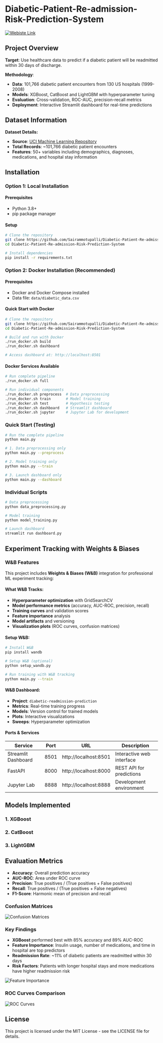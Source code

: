 # Diabetic-Patient-Re-admission-Risk-Prediction-System

[![Webiste Link](https://img.shields.io/badge/Live%20Dashboard-Streamlit-blue?style=for-the-badge&logo=streamlit)](https://diabetic-patient-re-admission-risk-prediction-system-j52gbqfnw.streamlit.app/)



## Project Overview

**Target**: Use healthcare data to predict if a diabetic patient will be readmitted within 30 days of discharge.


**Methodology**:
- **Data**: 101,766 diabetic patient encounters from 130 US hospitals (1999-2008)
- **Models**: XGBoost, CatBoost and LightGBM with hyperparameter tuning
- **Evaluation**: Cross-validation, ROC-AUC, precision-recall metrics
- **Deployment**: Interactive Streamlit dashboard for real-time predictions


## Dataset Information

**Dataset Details:**
- **Source**: [UCI Machine Learning Repository](https://archive.ics.uci.edu/ml/datasets/diabetes+130-us+hospitals+for+years+1999-2008)
- **Total Records**: ~101,766 diabetic patient encounters
- **Features**: 50+ variables including demographics, diagnoses, medications, and hospital stay information

## Installation

### Option 1: Local Installation

#### Prerequisites
- Python 3.8+
- pip package manager

#### Setup
```bash
# Clone the repository
git clone https://github.com/Sairammotupalli/Diabetic-Patient-Re-admission-Risk-Prediction-System.git
cd Diabetic-Patient-Re-admission-Risk-Prediction-System

# Install dependencies
pip install -r requirements.txt
```

### Option 2: Docker Installation (Recommended)

#### Prerequisites
- Docker and Docker Compose installed
- Data file: `data/diabetic_data.csv`

#### Quick Start with Docker
```bash
# Clone the repository
git clone https://github.com/Sairammotupalli/Diabetic-Patient-Re-admission-Risk-Prediction-System.git
cd Diabetic-Patient-Re-admission-Risk-Prediction-System

# Build and run with Docker
./run_docker.sh build
./run_docker.sh dashboard

# Access dashboard at: http://localhost:8501
```

#### Docker Services Available
```bash
# Run complete pipeline
./run_docker.sh full

# Run individual components
./run_docker.sh preprocess  # Data preprocessing
./run_docker.sh train       # Model training
./run_docker.sh test        # Hypothesis testing
./run_docker.sh dashboard   # Streamlit dashboard
./run_docker.sh jupyter     # Jupyter Lab for development
```

### Quick Start (Testing)
```bash
# Run the complete pipeline
python main.py

# 1. Data preprocessing only
python main.py --preprocess

# 2. Model training only
python main.py --train

# 3. Launch dashboard only
python main.py --dashboard
```

### Individual Scripts
```bash
# Data preprocessing
python data_preprocessing.py

# Model training
python model_training.py

# Launch dashboard
streamlit run dashboard.py
```


## Experiment Tracking with Weights & Biases

### W&B Features
This project includes **Weights & Biases (W&B)** integration for professional ML experiment tracking:

#### **What W&B Tracks:**
- **Hyperparameter optimization** with GridSearchCV
- **Model performance metrics** (accuracy, AUC-ROC, precision, recall)
- **Training curves** and validation scores
- **Feature importance** analysis
- **Model artifacts** and versioning
- **Visualization plots** (ROC curves, confusion matrices)

#### **Setup W&B:**
```bash
# Install W&B
pip install wandb

# Setup W&B (optional)
python setup_wandb.py

# Run training with W&B tracking
python main.py --train
```

#### **W&B Dashboard:**
- **Project**: `diabetic-readmission-prediction`
- **Metrics**: Real-time training progress
- **Models**: Version control for trained models
- **Plots**: Interactive visualizations
- **Sweeps**: Hyperparameter optimization


#### **Ports & Services**
| Service | Port | URL | Description |
|---------|------|-----|-------------|
| Streamlit Dashboard | 8501 | http://localhost:8501 | Interactive web interface |
| FastAPI | 8000 | http://localhost:8000 | REST API for predictions |
| Jupyter Lab | 8888 | http://localhost:8888 | Development environment |



## Models Implemented

### 1. XGBoost
### 2. CatBoost
### 3. LightGBM


## Evaluation Metrics

- **Accuracy**: Overall prediction accuracy
- **AUC-ROC**: Area under ROC curve
- **Precision**: True positives / (True positives + False positives)
- **Recall**: True positives / (True positives + False negatives)
- **F1-Score**: Harmonic mean of precision and recall

### Confusion Matrices
![Confusion Matrices](plots/confusion_matrices.png)

### Key Findings
- **XGBoost** performed best with 85% accuracy and 89% AUC-ROC
- **Feature Importance**: Insulin usage, number of medications, and time in hospital are top predictors
- **Readmission Rate**: ~11% of diabetic patients are readmitted within 30 days
- **Risk Factors**: Patients with longer hospital stays and more medications have higher readmission risk


![Feature Importance](plots/feature_importance.png)


### ROC Curves Comparison
![ROC Curves](plots/roc_curves.png)


## License

This project is licensed under the MIT License - see the LICENSE file for details.
